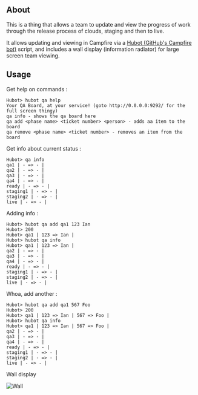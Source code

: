 ## About

This is a thing that allows a team to update and view the progress of work through the release process of clouds, staging and then to live.

It allows updating and viewing in Campfire via a [Hubot (GitHub's Campfire bot)][1] script, and includes a wall display (information radiator) for large screen team viewing.


## Usage

Get help on commands :

    Hubot> hubot qa help
    Your QA Board, at your service! (goto http://0.0.0.0:9292/ for the full screen thingy)
    qa info - shows the qa board here
    qa add <phase name> <ticket number> <person> - adds aa item to the board
    qa remove <phase name> <ticket number> - removes an item from the board

Get info about current status :

    Hubot> qa info
    qa1 | - => - |
    qa2 | - => - |
    qa3 | - => - |
    qa4 | - => - |
    ready | - => - |
    staging1 | - => - |
    staging2 | - => - |
    live | - => - |

Adding info :

    Hubot> hubot qa add qa1 123 Ian
    Hubot> 200
    Hubot> qa1 | 123 => Ian |
    Hubot> hubot qa info
    Hubot> qa1 | 123 => Ian |
    qa2 | - => - |
    qa3 | - => - |
    qa4 | - => - |
    ready | - => - |
    staging1 | - => - |
    staging2 | - => - |
    live | - => - |

Whoa, add another :

    Hubot> hubot qa add qa1 567 Foo
    Hubot> 200
    Hubot> qa1 | 123 => Ian | 567 => Foo |
    Hubot> hubot qa info
    Hubot> qa1 | 123 => Ian | 567 => Foo |
    qa2 | - => - |
    qa3 | - => - |
    qa4 | - => - |
    ready | - => - |
    staging1 | - => - |
    staging2 | - => - |
    live | - => - |


Wall display

![Wall](http://cl.ly/image/0G1J0I0h0Y2N)


[1]: http://hubot.github.com/
